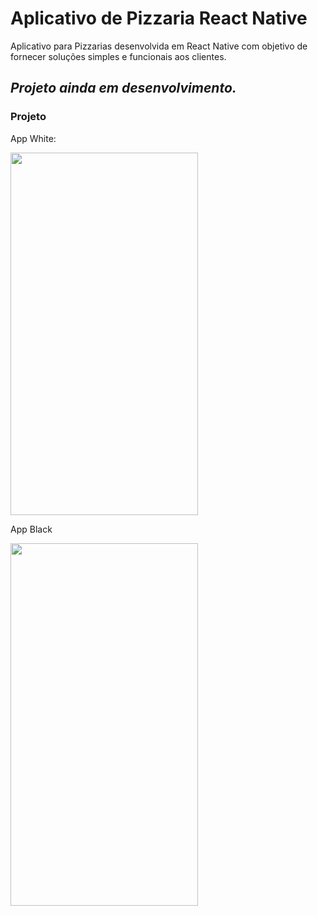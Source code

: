 # Aplicativo de Pizzaria React Native

Aplicativo para Pizzarias desenvolvida em React Native com objetivo de fornecer soluções simples e funcionais aos clientes.

## *****Projeto ainda em desenvolvimento.*****

### Projeto

App White: 

<img src="https://github.com/BroyzCraft/appPizzaria/blob/main/prototipe/appWhite.jpg?raw=true" width="300" height="580"/>

App Black

<img src="https://github.com/BroyzCraft/appPizzaria/blob/main/prototipe/appBlack.jpg?raw=true" width="300" height="580"/>
